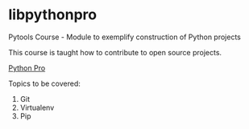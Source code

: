 # libpythonpro
Pytools Course - Module to exemplify construction of Python projects

This course is taught how to contribute to open source projects.

[Python Pro](https://python.pro.br)

Topics to be covered:
1. Git
2. Virtualenv
3. Pip
